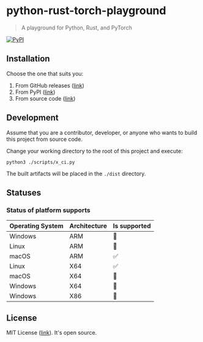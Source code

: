 # python-rust-torch-playground

> A playground for Python, Rust, and PyTorch

[![PyPI](https://img.shields.io/pypi/pyversions/python-rust-torch-playground?style=for-the-badge&logo=pypi&logoColor=white)](https://pypi.org/project/python-rust-torch-playground)

## Installation

Choose the one that suits you:

1. From GitHub releases ([link](https://github.com/AsherJingkongChen/python-rust-torch-playground/releases/))
2. From PyPI ([link](https://pypi.org/project/python-rust-torch-playground))
3. From source code ([link](https://github.com/AsherJingkongChen/python-rust-torch-playground))

## Development

Assume that you are a contributor, developer, or anyone who wants to build this project from source code.

Change your working directory to the root of this project and execute:

```shell
python3 ./scripts/x_ci.py
```

The built artifacts will be placed in the `./dist` directory.

## Statuses

### Status of platform supports

| Operating System | Architecture | Is supported |
| ---------------- | ------------ | ------------ |
| Windows          | ARM          | 🚫           |
| Linux            | ARM          | 🚫           |
| macOS            | ARM          | ✅           |
| Linux            | X64          | ✅           |
| macOS            | X64          | 🚫           |
| Windows          | X64          | 🚫           |
| Windows          | X86          | 🚫           |

## License

MIT License ([link](https://github.com/AsherJingkongChen/python-rust-torch-playground/blob/main/LICENSE)). It's open source.
